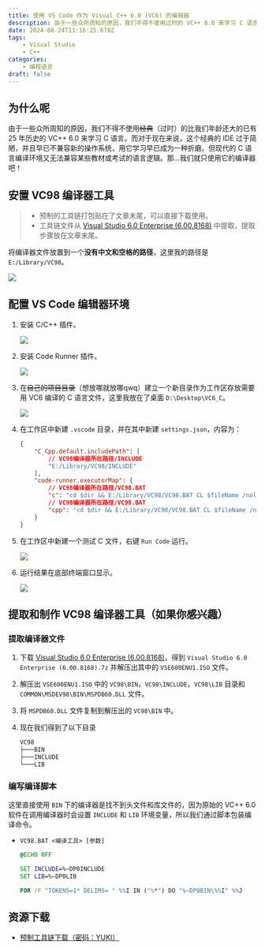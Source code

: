 ```yaml
---
title: 使用 VS Code 作为 Visual C++ 6.0 (VC6) 的编辑器
description: 由于一些众所周知的原因，我们不得不使用过时的 VC++ 6.0 来学习 C 语言，那我们就只使用它的编译器吧！
date: 2024-08-24T11:16:25.678Z
tags:
    - Visual Studio
    - C++
categories:
    - 编程语言
draft: false
---
```


## 为什么呢

由于一些众所周知的原因，我们不得不使用~~经典~~（过时）的比我们年龄还大的已有 25 年历史的 VC++ 6.0 来学习 C 语言。而对于现在来说，这个经典的 IDE 过于简陋，并且早已不兼容新的操作系统，用它学习早已成为一种折磨。但现代的 C 语言编译环境又无法兼容某些教材或考试的语言逻辑。那…我们就只使用它的编译器吧！

## 安置 VC98 编译器工具

> - 预制的工具链打包贴在了文章末尾，可以直接下载使用。
> - 工具链文件从 [Visual Studio 6.0 Enterprise (6.00.8168)](https://winworldpc.com/product/microsoft-visual-stu/60) 中提取，提取步骤放在文章末尾。

将编译器文件放置到一个**没有中文和空格的路径**，这里我的路径是 `E:/Library/VC98`。

![](/images/Snipaste_2024-08-24_19-33-08.png)

## 配置 VS Code 编辑器环境

1. 安装 C/C++ 插件。

    ![](/images/Snipaste_2024-08-24_19-37-10.png)

2. 安装 Code Runner 插件。

    ![](/images/Snipaste_2024-08-24_19-38-35.png)

3. 在~~自己的项目目录~~（想放哪就放哪qwq）建立一个新目录作为工作区存放需要用 VC6 编译的 C 语言文件，这里我放在了桌面 `D:\Desktop\VC6_C`。

    ![](/images/Snipaste_2024-08-24_19-45-15.png)

4. 在工作区中新建 `.vscode` 目录，并在其中新建 `settings.json`，内容为：

    ```json
    {
        "C_Cpp.default.includePath": [
            // VC98编译器所在路径/INCLUDE
            "E:/Library/VC98/INCLUDE"
        ],
        "code-runner.executorMap": {
            // VC98编译器所在路径/VC98.BAT
            "c": "cd $dir && E:/Library/VC98/VC98.BAT CL $fileName /nologo && $dir$fileNameWithoutExt",
            // VC98编译器所在路径/VC98.BAT
            "cpp": "cd $dir && E:/Library/VC98/VC98.BAT CL $fileName /nologo && $dir$fileNameWithoutExt"
        }
    }
    ```

5. 在工作区中新建一个测试 C 文件，右键 `Run Code` 运行。

    ![](/images/Snipaste_2024-08-24_19-48-39.png)

6. 运行结果在底部终端窗口显示。

    ![](/images/Snipaste_2024-08-24_19-42-31.png)

## 提取和制作 VC98 编译器工具（如果你感兴趣）

### 提取编译器文件

1. 下载 [Visual Studio 6.0 Enterprise (6.00.8168)](https://winworldpc.com/product/microsoft-visual-stu/60)，得到 `Visual Studio 6.0 Enterprise (6.00.8168).7z` 并解压出其中的 `VSE600ENU1.ISO` 文件。
2. 解压出 `VSE600ENU1.ISO` 中的 `VC98\BIN`，`VC98\INCLUDE`，`VC98\LIB` 目录和 `COMMON\MSDEV98\BIN\MSPDB60.DLL` 文件。
3. 将 `MSPDB60.DLL` 文件复制到解压出的 `VC98\BIN` 中。
4. 现在我们得到了以下目录

    ```txt
    VC98
    ├───BIN
    ├───INCLUDE
    └───LIB
    ```

### 编写编译脚本

这里直接使用 `BIN` 下的编译器是找不到头文件和库文件的，因为原始的 VC++ 6.0 软件在调用编译器时会设置 `INCLUDE` 和 `LIB` 环境变量，所以我们通过脚本包装编译命令。

- `VC98.BAT <编译工具> [参数]`

    ```bat
    @ECHO OFF
    
    SET INCLUDE=%~DP0INCLUDE
    SET LIB=%~DP0LIB
    
    FOR /F "TOKENS=1* DELIMS= " %%I IN ("%*") DO "%~DP0BIN\%%I" %%J
    ```

## 资源下载

- [预制工具链下载（密码：YUKI）](https://wwjz.lanzoul.com/iK02X28ajoyd)
